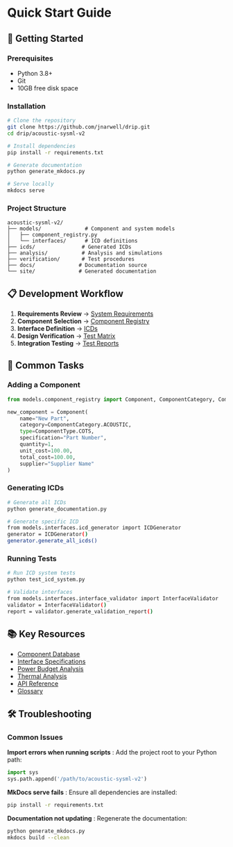 # Quick Start Guide

## 🚀 Getting Started

### Prerequisites

- Python 3.8+
- Git
- 10GB free disk space

### Installation

```bash
# Clone the repository
git clone https://github.com/jnarwell/drip.git
cd drip/acoustic-sysml-v2

# Install dependencies
pip install -r requirements.txt

# Generate documentation
python generate_mkdocs.py

# Serve locally
mkdocs serve
```

### Project Structure

```
acoustic-sysml-v2/
├── models/              # Component and system models
│   ├── component_registry.py
│   └── interfaces/      # ICD definitions
├── icds/               # Generated ICDs
├── analysis/           # Analysis and simulations
├── verification/       # Test procedures
├── docs/              # Documentation source
└── site/              # Generated documentation
```

## 📋 Development Workflow

1. **Requirements Review** → [System Requirements](system/requirements.md)
2. **Component Selection** → [Component Registry](components/index.md)
3. **Interface Definition** → [ICDs](icds/index.md)
4. **Design Verification** → [Test Matrix](verification/matrix.md)
5. **Integration Testing** → [Test Reports](verification/reports.md)

## 🔧 Common Tasks

### Adding a Component

```python
from models.component_registry import Component, ComponentCategory, ComponentType

new_component = Component(
    name="New Part",
    category=ComponentCategory.ACOUSTIC,
    type=ComponentType.COTS,
    specification="Part Number",
    quantity=1,
    unit_cost=100.00,
    total_cost=100.00,
    supplier="Supplier Name"
)
```

### Generating ICDs

```bash
# Generate all ICDs
python generate_documentation.py

# Generate specific ICD
from models.interfaces.icd_generator import ICDGenerator
generator = ICDGenerator()
generator.generate_all_icds()
```

### Running Tests

```bash
# Run ICD system tests
python test_icd_system.py

# Validate interfaces
from models.interfaces.interface_validator import InterfaceValidator
validator = InterfaceValidator()
report = validator.generate_validation_report()
```

## 📚 Key Resources

- [Component Database](components/index.md)
- [Interface Specifications](icds/index.md)
- [Power Budget Analysis](analysis/power.md)
- [Thermal Analysis](analysis/thermal.md)
- [API Reference](api/index.md)
- [Glossary](resources/glossary.md)

## 🛠️ Troubleshooting

### Common Issues

**Import errors when running scripts**
: Add the project root to your Python path:
  ```python
  import sys
  sys.path.append('/path/to/acoustic-sysml-v2')
  ```

**MkDocs serve fails**
: Ensure all dependencies are installed:
  ```bash
  pip install -r requirements.txt
  ```

**Documentation not updating**
: Regenerate the documentation:
  ```bash
  python generate_mkdocs.py
  mkdocs build --clean
  ```
